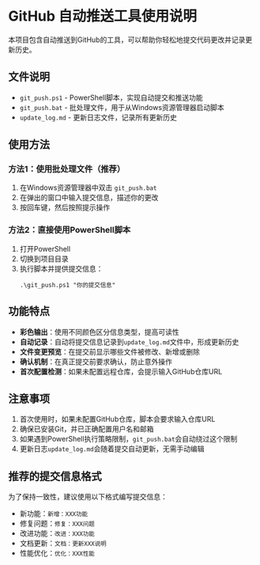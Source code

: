 # GitHub 自动推送工具使用说明

本项目包含自动推送到GitHub的工具，可以帮助你轻松地提交代码更改并记录更新历史。

## 文件说明

- `git_push.ps1` - PowerShell脚本，实现自动提交和推送功能
- `git_push.bat` - 批处理文件，用于从Windows资源管理器启动脚本
- `update_log.md` - 更新日志文件，记录所有更新历史

## 使用方法

### 方法1：使用批处理文件（推荐）

1. 在Windows资源管理器中双击 `git_push.bat`
2. 在弹出的窗口中输入提交信息，描述你的更改
3. 按回车键，然后按照提示操作

### 方法2：直接使用PowerShell脚本

1. 打开PowerShell
2. 切换到项目目录
3. 执行脚本并提供提交信息：
   ```
   .\git_push.ps1 "你的提交信息"
   ```

## 功能特点

- **彩色输出**：使用不同颜色区分信息类型，提高可读性
- **自动记录**：自动将提交信息记录到`update_log.md`文件中，形成更新历史
- **文件变更预览**：在提交前显示哪些文件被修改、新增或删除
- **确认机制**：在真正提交前要求确认，防止意外操作
- **首次配置检测**：如果未配置远程仓库，会提示输入GitHub仓库URL

## 注意事项

1. 首次使用时，如果未配置GitHub仓库，脚本会要求输入仓库URL
2. 确保已安装Git，并已正确配置用户名和邮箱
3. 如果遇到PowerShell执行策略限制，`git_push.bat`会自动绕过这个限制
4. 更新日志`update_log.md`会随着提交自动更新，无需手动编辑

## 推荐的提交信息格式

为了保持一致性，建议使用以下格式编写提交信息：

- 新功能：`新增：XXX功能`
- 修复问题：`修复：XXX问题`
- 改进功能：`改进：XXX功能`
- 文档更新：`文档：更新XXX说明`
- 性能优化：`优化：XXX性能` 